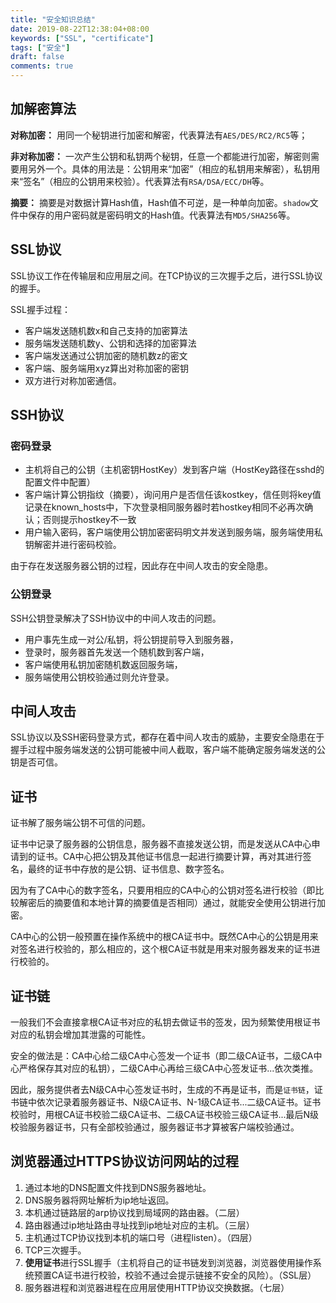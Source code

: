 ```yaml
---
title: "安全知识总结"
date: 2019-08-22T12:38:04+08:00
keywords: ["SSL", "certificate"]
tags: ["安全"]
draft: false
comments: true
---
```

## 加解密算法

**对称加密：** 用同一个秘钥进行加密和解密，代表算法有`AES/DES/RC2/RC5`等；

**非对称加密：** 一次产生公钥和私钥两个秘钥，任意一个都能进行加密，解密则需要用另外一个。具体的用法是：公钥用来“加密”（相应的私钥用来解密），私钥用来“签名”（相应的公钥用来校验）。代表算法有`RSA/DSA/ECC/DH`等。

**摘要：** 摘要是对数据计算Hash值，Hash值不可逆，是一种单向加密。`shadow`文件中保存的用户密码就是密码明文的Hash值。代表算法有`MD5/SHA256`等。

## SSL协议

SSL协议工作在传输层和应用层之间。在TCP协议的三次握手之后，进行SSL协议的握手。

SSL握手过程：

* 客户端发送随机数x和自己支持的加密算法
* 服务端发送随机数y、公钥和选择的加密算法
* 客户端发送通过公钥加密的随机数z的密文
* 客户端、服务端用xyz算出对称加密的密钥
* 双方进行对称加密通信。

## SSH协议

### 密码登录

* 主机将自己的公钥（主机密钥HostKey）发到客户端（HostKey路径在sshd的配置文件中配置）
* 客户端计算公钥指纹（摘要），询问用户是否信任该kostkey，信任则将key值记录在known_hosts中，下次登录相同服务器时若hostkey相同不必再次确认；否则提示hostkey不一致
* 用户输入密码，客户端使用公钥加密密码明文并发送到服务端，服务端使用私钥解密并进行密码校验。

由于存在发送服务器公钥的过程，因此存在中间人攻击的安全隐患。

### 公钥登录

SSH公钥登录解决了SSH协议中的中间人攻击的问题。

* 用户事先生成一对公/私钥，将公钥提前导入到服务器，
* 登录时，服务器首先发送一个随机数到客户端，
* 客户端使用私钥加密随机数返回服务端，
* 服务端使用公钥校验通过则允许登录。

## 中间人攻击

SSL协议以及SSH密码登录方式，都存在着中间人攻击的威胁，主要安全隐患在于握手过程中服务端发送的公钥可能被中间人截取，客户端不能确定服务端发送的公钥是否可信。

## 证书

证书解了服务端公钥不可信的问题。

证书中记录了服务器的公钥信息，服务器不直接发送公钥，而是发送从CA中心申请到的证书。CA中心把公钥及其他证书信息一起进行摘要计算，再对其进行签名，最终的证书中存放的是公钥、证书信息、数字签名。

因为有了CA中心的数字签名，只要用相应的CA中心的公钥对签名进行校验（即比较解密后的摘要值和本地计算的摘要值是否相同）通过，就能安全使用公钥进行加密。

CA中心的公钥一般预置在操作系统中的根CA证书中。既然CA中心的公钥是用来对签名进行校验的，那么相应的，这个根CA证书就是用来对服务器发来的证书进行校验的。

## 证书链

一般我们不会直接拿根CA证书对应的私钥去做证书的签发，因为频繁使用根证书对应的私钥会增加其泄露的可能性。

安全的做法是：CA中心给二级CA中心签发一个证书（即二级CA证书，二级CA中心严格保存其对应的私钥），二级CA中心再给三级CA中心签发证书...依次类推。

因此，服务提供者去N级CA中心签发证书时，生成的不再是证书，而是`证书链`，证书链中依次记录着服务器证书、N级CA证书、N-1级CA证书...二级CA证书。证书校验时，用根CA证书校验二级CA证书、二级CA证书校验三级CA证书...最后N级校验服务器证书，只有全部校验通过，服务器证书才算被客户端校验通过。

## 浏览器通过HTTPS协议访问网站的过程

1. 通过本地的DNS配置文件找到DNS服务器地址。
2. DNS服务器将网址解析为ip地址返回。
3. 本机通过链路层的arp协议找到局域网的路由器。（二层）
4. 路由器通过ip地址路由寻址找到ip地址对应的主机。（三层）
5. 主机通过TCP协议找到本机的端口号（进程listen）。（四层）
6. TCP三次握手。
7. **使用证书**进行SSL握手（主机将自己的证书链发到浏览器，浏览器使用操作系统预置CA证书进行校验，校验不通过会提示链接不安全的风险）。（SSL层）
8. 服务器进程和浏览器进程在应用层使用HTTP协议交换数据。（七层）
